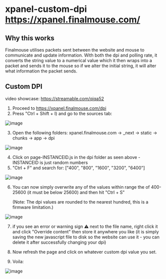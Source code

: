 # xpanel-custom-dpi https://xpanel.finalmouse.com/

## Why this works

Finalmouse utilises packets sent between the website and mouse to communicate and update information. With both the dpi and polling rate, it converts the string value to a numerical value which it then wraps into a packet and sends it to the mouse so if we alter the initial string, it will alter what information the packet sends.

## Custom DPI
video showcase: https://streamable.com/qiqa52

1. Proceed to https://xpanel.finalmouse.com/dpi
2. Press "Ctrl + Shift + I) and go to the sources tab:

![image](https://github.com/red0x0002/xpanel-custom-dpi/assets/93785137/eb88eaca-2072-4640-ba03-a3ab6b93fee5)

3. Open the following folders: xpanel.finalmouse.com -> _next -> static -> chunks -> app -> dpi

![image](https://github.com/red0x0002/xpanel-custom-dpi/assets/93785137/07439944-ea01-4fed-ba43-79f57f53053a)

4. Click on page-INSTANCEID.js in the dpi folder as seen above - INSTANCEID is just random numbers
5. "Ctrl + F" and search for: ["400", "800", "1600", "3200", "6400"]

![image](https://github.com/red0x0002/xpanel-custom-dpi/assets/93785137/b0d75304-2a01-4317-a996-b421a192dcce)

6. You can now simply overwrite any of the values within range the of 400-25600 (it must be below 25600) and then hit "Ctrl + S"

   (Note: The dpi values are rounded to the nearest hundred, this is a firmware limitation.)

![image](https://github.com/red0x0002/xpanel-custom-dpi/assets/93785137/f65cc914-cfa4-4aa8-8367-6dc0df4d568e)

7. if you see an error or warning sign ⚠️ next to the file name, right click it and click "Override content" then store it anywhere you like
(it is simply saving the new javascript file to disk so the website can use it - you can delete it after successfully changing your dpi)

8. Now refresh the page and click on whatever custom dpi value you set.

9. Voila:

![image](https://github.com/red0x0002/xpanel-custom-dpi/assets/93785137/126c692c-76a1-4c0f-bc48-df880b2de3d1)
